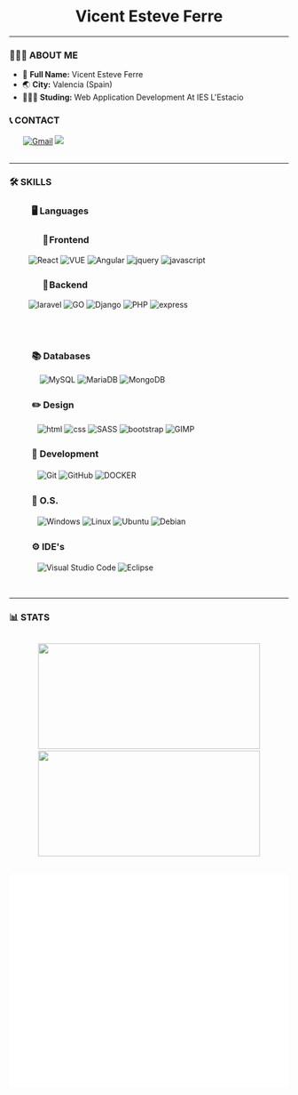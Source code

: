<h1 align="center">Vicent Esteve Ferre</h1>
<hr>

<h3>👨🏻‍💻 ABOUT ME</h3>
<div>
    <ul>
        <li>📍 <b>Full Name:</b> Vicent Esteve Ferre</li>
        <li>🌏 <b>City:</b> Valencia (Spain)</li>
        <li>👨🏼‍🎓 <b>Studing:</b> Web Application Development At IES L'Estacio</li>
    </ul>
</div>

<div align="left">
    <h3>📞 CONTACT</h3>
    <div style="margin-left:5%;">
        <a href="mailto:fco.esteve.ferre.vicent@gmail.com"><img
                src="https://img.shields.io/badge/Gmail-D14836?style=for-the-badge&logo=gmail&logoColor=white"
                alt="Gmail"></a>
        <a href="https://www.linkedin.com/in/vicent-esteve-ferre-300546238/"><img
                src="https://img.shields.io/badge/LinkedIn-0077B5?style=for-the-badge&logo=linkedin&logoColor=whitealt='Linkedin'"></a>
    </div>
</div><br>
<hr>
<h3>🛠 SKILLS</h3>
<div style="margin-left:5%;">
    <div align="left">
        <h3 aling="center">ㅤ🖥 Languages</h3>
        <h3 style="margin-left: 1%;">ㅤㅤ📌 Frontend</h3>
        <div style="margin-left:2%;">
            <p>
             <img src="https://img.shields.io/badge/React-20232A?style=for-the-badge&logo=react&logoColor=61DAFB"
                 alt="React" />
             <img src="https://img.shields.io/badge/Vue3-35495E?style=for-the-badge&logo=vuedotjs&logoColor=4FC08D"
                 alt="VUE" />
             <img src="https://img.shields.io/badge/angular13-%23DD0031.svg?style=for-the-badge&logo=angular&logoColor=white"
                alt="Angular" />
             <img src="https://img.shields.io/badge/jQuery-0769AD?style=for-the-badge&logo=jquery&logoColor=white"
                alt="jquery" />
            <img src="https://img.shields.io/badge/JavaScript-F7DF1E?style=for-the-badge&logo=javascript&logoColor=black"
                alt="javascript" />
           </p>
        </div>
        <h3 style="margin-left: 1%">ㅤㅤ📌 Backend</h3>
        <div style="margin-left: 2%;">
            <p>
             <img src="https://img.shields.io/badge/Laravel-FF2D20?style=for-the-badge&logo=laravel&logoColor=white"
                alt="laravel" />
            <img src="https://img.shields.io/badge/go-00ADD8.svg?style=for-the-badge&logo=go&logoColor=white"
                alt="GO" />
            <img src="https://img.shields.io/badge/Django-092E20?style=for-the-badge&logo=django&logoColor=green"
                alt="Django" />
            <img alt="PHP" src="https://img.shields.io/badge/php-%23777BB4.svg?style=for-the-badge&logo=php&logoColor=white" />
            <img src="https://img.shields.io/badge/express.js-%23404d59.svg?style=for-the-badge&logo=express&logoColor=%2361DAFB"
                alt="express" />
            </p><br><br>
        </div>
    </div>
    <div align="left">
        <h3 aling="center">ㅤ📚 Databases</h3>
        <p>ㅤㅤ <img alt="MySQL"
            src="https://img.shields.io/badge/mysql-%2300f.svg?style=for-the-badge&logo=mysql&logoColor=white"
            alt="MYSQL" />
        <img alt="MariaDB"
            src="https://img.shields.io/badge/MariaDB-003545?style=for-the-badge&logo=mariadb&logoColor=white"
            alt="MariaDB" />
        <img src="https://img.shields.io/badge/MongoDB-%234ea94b.svg?style=for-the-badge&logo=mongodb&logoColor=white"
            alt="MongoDB" /></p>
    </div>
    <div align="left">
        <h3 aling="center">ㅤ✏️ Design </h3>
        <p>ㅤㅤ<img src="https://img.shields.io/badge/HTML-E34F26?style=for-the-badge&logo=html5&logoColor=white" alt="html" />
        <img src="https://img.shields.io/badge/css-1572B6?style=for-the-badge&logo=css3&logoColor=white" alt="css" />
        <img src="https://img.shields.io/badge/SASS-hotpink.svg?style=for-the-badge&logo=SASS&logoColor=white"
            alt="SASS" /><!--vicent -->
        <img src="https://img.shields.io/badge/Bootstrap-563D7C?style=for-the-badge&logo=bootstrap&logoColor=white"
            alt="bootstrap" />
        <img alt="GIMP" src="https://img.shields.io/badge/gimp-5C5543?style=for-the-badge&logo=gimp&logoColor=white" /></p>
    </div>
    <div align="left">
        <h3 aling="center">ㅤ🔧 Development</h3>
        <p>ㅤㅤ<img alt="Git" src="https://img.shields.io/badge/git-%23F05033.svg?style=for-the-badge&logo=git&logoColor=white"
            alt="GIT" />
        <img alt="GitHub"
            src="https://img.shields.io/badge/github-%23121011.svg?style=for-the-badge&logo=github&logoColor=white"
            alt="GITHUB" />
        <img src="https://img.shields.io/badge/docker-%230db7ed.svg?style=for-the-badge&logo=docker&logoColor=white"
            alt="DOCKER" /></p>
    </div>
    <div align="left">
        <h3 aling="center">ㅤ💾 O.S.</h3>
        <p>ㅤㅤ<img alt="Windows"
            src="https://img.shields.io/badge/Windows-0078D6?style=for-the-badge&logo=windows&logoColor=white" />
        <img alt="Linux"
            src="https://img.shields.io/badge/Linux-FCC624?style=for-the-badge&logo=linux&logoColor=black" />
        <img alt="Ubuntu"
            src="https://img.shields.io/badge/Ubuntu-E95420?style=for-the-badge&logo=ubuntu&logoColor=white" />
        <img alt="Debian"
            src="https://img.shields.io/badge/Debian-A81D33?style=for-the-badge&logo=debian&logoColor=white" /></p>
    </div>
    <div align="left">
        <h3 aling="center">ㅤ⚙️ IDE's</h3>
        <p>ㅤㅤ<img alt="Visual Studio Code"
            src="https://img.shields.io/badge/VisualStudioCode-0078d7.svg?style=for-the-badge&logo=visual-studio-code&logoColor=white" />
        <img alt="Eclipse"
            src="https://img.shields.io/badge/Eclipse-2C2255?style=for-the-badge&logo=eclipse&logoColor=white" /></p>
    </div>
</div>
<br />
<hr>
<h3>📊 STATS</h3>
<a href="https://github.com/Vicent29">
    <p style="display: inline-block;" align="center">
        <img src="https://github-readme-stats.vercel.app/api/top-langs/?username=Vicent29&layout=compact&theme=dark"
            width=400 height=190 />
        <img src="https://github-readme-stats.vercel.app/api?username=Vicent29&show_icons=true&theme=bear" width=400
            height=190>
    </p>
</a>

![Metrics](/github-metrics.svg)
